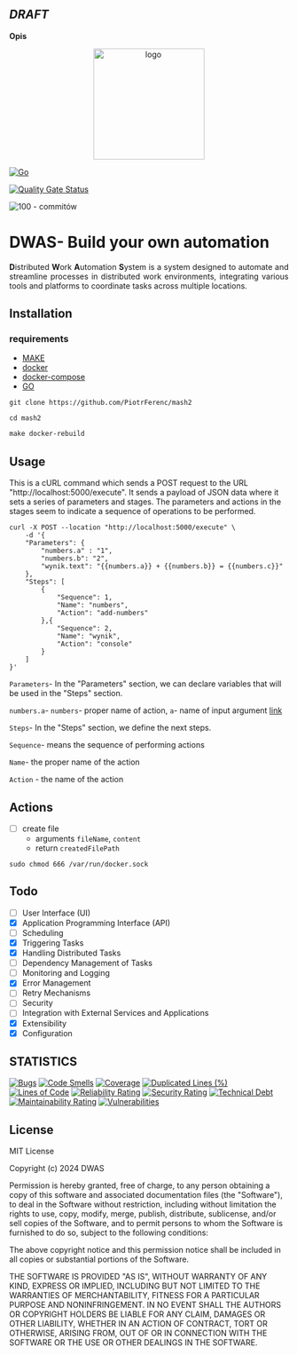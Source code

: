 *DRAFT*
---

**Opis**

<p align="center">
  <img src="https://github.com/PiotrFerenc/mash2/assets/30370747/0d288f65-cb91-4770-88bc-2329fd9d52bb" alt="logo" width="200"/>
</p>
<div style="text-align: justify;">

[![Go](https://github.com/PiotrFerenc/mash2/actions/workflows/go.yml/badge.svg?branch=main)](https://github.com/PiotrFerenc/mash2/actions/workflows/go.yml)

[![Quality Gate Status](https://sonarcloud.io/api/project_badges/measure?project=PiotrFerenc_mash2&metric=alert_status)](https://sonarcloud.io/summary/new_code?id=PiotrFerenc_mash2)

![100 - commitów](https://img.shields.io/badge/100-commitów-2ea44f?logo=go)

# DWAS- Build your own automation


**D**istributed **W**ork **A**utomation **S**ystem is a system designed to automate and streamline processes in
distributed
work environments, integrating various tools and platforms to coordinate tasks across multiple locations.
</div>

## Installation

### requirements

- [MAKE](https://www.gnu.org/software/make/)
- [docker](https://docs.docker.com/engine/install/)
- [docker-compose](https://docs.docker.com/compose/install/)
- [GO](https://go.dev/doc/install)

```git
git clone https://github.com/PiotrFerenc/mash2
```

```shell
cd mash2
```

```makefile
make docker-rebuild
```

## Usage 


This is a cURL command which sends a POST request to the URL "http://localhost:5000/execute". It sends a payload of JSON
data where it sets a series of parameters and stages. The parameters and actions in the stages seem to indicate a
sequence of operations to be performed.

```shell
curl -X POST --location "http://localhost:5000/execute" \
    -d '{
    "Parameters": {
        "numbers.a" : "1",
        "numbers.b": "2",
        "wynik.text": "{{numbers.a}} + {{numbers.b}} = {{numbers.c}}"
    },
    "Steps": [
        {
            "Sequence": 1,
            "Name": "numbers",
            "Action": "add-numbers"
        },{
            "Sequence": 2,
            "Name": "wynik",
            "Action": "console"
        }
    ]
}'
```

`Parameters`- In the "Parameters" section, we can declare variables that will be used in the "Steps" section.

`numbers.a`- `numbers`- proper name of action, `a`- name of input
argument [link](https://github.com/PiotrFerenc/mash2/blob/main/cmd/worker/actions/add-numbers.go#L24)

`Steps`- In the "Steps" section, we define the next steps.

`Sequence`- means the sequence of performing actions

`Name`- the proper name of the action

`Action` - the name of the action

## Actions

- [ ] create file
    - arguments `fileName`, `content`
    - return `createdFilePath`
```shell
sudo chmod 666 /var/run/docker.sock
```

## Todo

- [ ] User Interface (UI)
- [x] Application Programming Interface (API)
- [ ] Scheduling
- [x] Triggering Tasks
- [x] Handling Distributed Tasks
- [ ] Dependency Management of Tasks
- [ ] Monitoring and Logging
- [x] Error Management
- [ ] Retry Mechanisms
- [ ] Security
- [ ] Integration with External Services and Applications
- [x] Extensibility
- [x] Configuration

## STATISTICS

[![Bugs](https://sonarcloud.io/api/project_badges/measure?project=PiotrFerenc_mash2&metric=bugs)](https://sonarcloud.io/summary/new_code?id=PiotrFerenc_mash2) [![Code Smells](https://sonarcloud.io/api/project_badges/measure?project=PiotrFerenc_mash2&metric=code_smells)](https://sonarcloud.io/summary/new_code?id=PiotrFerenc_mash2) [![Coverage](https://sonarcloud.io/api/project_badges/measure?project=PiotrFerenc_mash2&metric=coverage)](https://sonarcloud.io/summary/new_code?id=PiotrFerenc_mash2) [![Duplicated Lines (%)](https://sonarcloud.io/api/project_badges/measure?project=PiotrFerenc_mash2&metric=duplicated_lines_density)](https://sonarcloud.io/summary/new_code?id=PiotrFerenc_mash2) [![Lines of Code](https://sonarcloud.io/api/project_badges/measure?project=PiotrFerenc_mash2&metric=ncloc)](https://sonarcloud.io/summary/new_code?id=PiotrFerenc_mash2) [![Reliability Rating](https://sonarcloud.io/api/project_badges/measure?project=PiotrFerenc_mash2&metric=reliability_rating)](https://sonarcloud.io/summary/new_code?id=PiotrFerenc_mash2) [![Security Rating](https://sonarcloud.io/api/project_badges/measure?project=PiotrFerenc_mash2&metric=security_rating)](https://sonarcloud.io/summary/new_code?id=PiotrFerenc_mash2)  [![Technical Debt](https://sonarcloud.io/api/project_badges/measure?project=PiotrFerenc_mash2&metric=sqale_index)](https://sonarcloud.io/summary/new_code?id=PiotrFerenc_mash2) [![Maintainability Rating](https://sonarcloud.io/api/project_badges/measure?project=PiotrFerenc_mash2&metric=sqale_rating)](https://sonarcloud.io/summary/new_code?id=PiotrFerenc_mash2) [![Vulnerabilities](https://sonarcloud.io/api/project_badges/measure?project=PiotrFerenc_mash2&metric=vulnerabilities)](https://sonarcloud.io/summary/new_code?id=PiotrFerenc_mash2)

## License

MIT License

Copyright (c) 2024 DWAS

Permission is hereby granted, free of charge, to any person obtaining a copy
of this software and associated documentation files (the "Software"), to deal
in the Software without restriction, including without limitation the rights
to use, copy, modify, merge, publish, distribute, sublicense, and/or sell
copies of the Software, and to permit persons to whom the Software is
furnished to do so, subject to the following conditions:

The above copyright notice and this permission notice shall be included in all
copies or substantial portions of the Software.

THE SOFTWARE IS PROVIDED "AS IS", WITHOUT WARRANTY OF ANY KIND, EXPRESS OR
IMPLIED, INCLUDING BUT NOT LIMITED TO THE WARRANTIES OF MERCHANTABILITY,
FITNESS FOR A PARTICULAR PURPOSE AND NONINFRINGEMENT. IN NO EVENT SHALL THE
AUTHORS OR COPYRIGHT HOLDERS BE LIABLE FOR ANY CLAIM, DAMAGES OR OTHER
LIABILITY, WHETHER IN AN ACTION OF CONTRACT, TORT OR OTHERWISE, ARISING FROM,
OUT OF OR IN CONNECTION WITH THE SOFTWARE OR THE USE OR OTHER DEALINGS IN THE
SOFTWARE.
